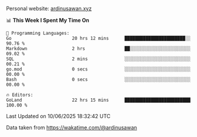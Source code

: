 Personal website: [ardinusawan.xyz](https://ardinusawan.xyz)

<!--START_SECTION:waka-->
📊 **This Week I Spent My Time On** 

```text
💬 Programming Languages: 
Go                       20 hrs 12 mins      ███████████████████████░░   90.76 % 
Markdown                 2 hrs               ██░░░░░░░░░░░░░░░░░░░░░░░   09.02 % 
SQL                      2 mins              ░░░░░░░░░░░░░░░░░░░░░░░░░   00.21 % 
go.mod                   0 secs              ░░░░░░░░░░░░░░░░░░░░░░░░░   00.00 % 
Bash                     0 secs              ░░░░░░░░░░░░░░░░░░░░░░░░░   00.00 % 

🔥 Editors: 
GoLand                   22 hrs 15 mins      █████████████████████████   100.00 % 
```


 Last Updated on 10/06/2025 18:32:42 UTC
<!--END_SECTION:waka-->
Data taken from https://wakatime.com/@ardinusawan
